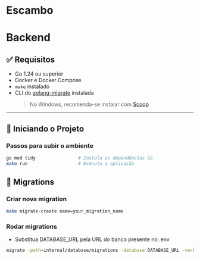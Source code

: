 # Escambo

# Backend
## ✅ Requisitos

- Go 1.24 ou superior  
- Docker e Docker Compose  
- `make` instalado  
- CLI do [golang-migrate](https://github.com/golang-migrate/migrate/tree/master/cmd/migrate) instalada  
  > No Windows, recomenda-se instalar com [Scoop](https://scoop.sh/)

---

## 🚀 Iniciando o Projeto

### Passos para subir o ambiente

```bash
go mod tidy                # Instala as dependências Go
make run                   # Executa a aplicação
```
## 🧱 Migrations

### Criar nova migration

```bash
make migrate-create name=your_migration_name
```

### Rodar migrations
- Substitua DATABASE_URL pela URL do banco presente no .env

```bash
migrate -path=internal/database/migrations -database DATABASE_URL -verbose up
```